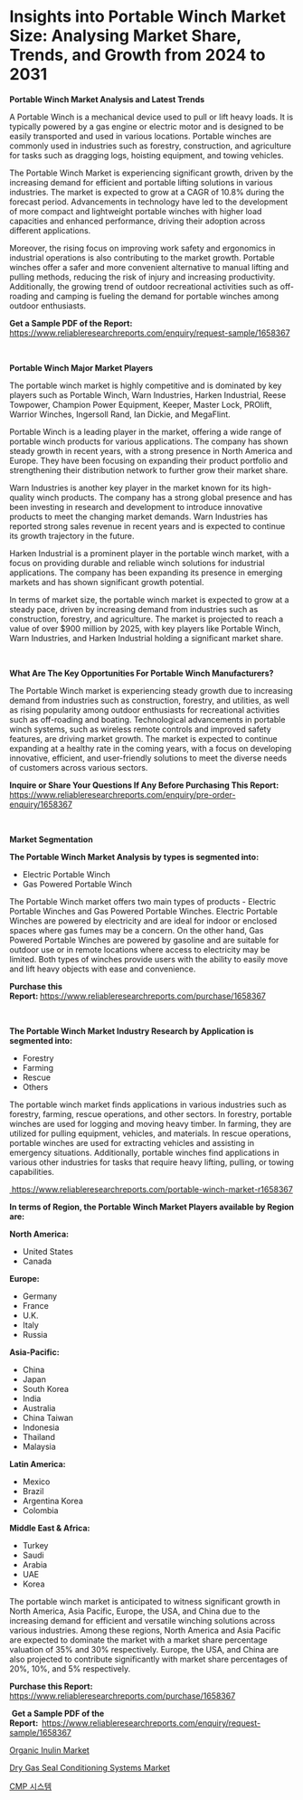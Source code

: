 <p><h1>Insights into Portable Winch Market Size: Analysing Market Share, Trends, and Growth from 2024 to 2031</h1></p><p><strong>Portable Winch Market Analysis and Latest Trends</strong></p>
<p><p>A Portable Winch is a mechanical device used to pull or lift heavy loads. It is typically powered by a gas engine or electric motor and is designed to be easily transported and used in various locations. Portable winches are commonly used in industries such as forestry, construction, and agriculture for tasks such as dragging logs, hoisting equipment, and towing vehicles.</p><p>The Portable Winch Market is experiencing significant growth, driven by the increasing demand for efficient and portable lifting solutions in various industries. The market is expected to grow at a CAGR of 10.8% during the forecast period. Advancements in technology have led to the development of more compact and lightweight portable winches with higher load capacities and enhanced performance, driving their adoption across different applications.</p><p>Moreover, the rising focus on improving work safety and ergonomics in industrial operations is also contributing to the market growth. Portable winches offer a safer and more convenient alternative to manual lifting and pulling methods, reducing the risk of injury and increasing productivity. Additionally, the growing trend of outdoor recreational activities such as off-roading and camping is fueling the demand for portable winches among outdoor enthusiasts.</p></p>
<p><strong>Get a Sample PDF of the Report:&nbsp;</strong> <a href="https://www.reliableresearchreports.com/enquiry/request-sample/1658367">https://www.reliableresearchreports.com/enquiry/request-sample/1658367</a></p>
<p>&nbsp;</p>
<p><strong>Portable Winch Major Market Players</strong></p>
<p><p>The portable winch market is highly competitive and is dominated by key players such as Portable Winch, Warn Industries, Harken Industrial, Reese Towpower, Champion Power Equipment, Keeper, Master Lock, PROlift, Warrior Winches, Ingersoll Rand, Ian Dickie, and MegaFlint.</p><p>Portable Winch is a leading player in the market, offering a wide range of portable winch products for various applications. The company has shown steady growth in recent years, with a strong presence in North America and Europe. They have been focusing on expanding their product portfolio and strengthening their distribution network to further grow their market share.</p><p>Warn Industries is another key player in the market known for its high-quality winch products. The company has a strong global presence and has been investing in research and development to introduce innovative products to meet the changing market demands. Warn Industries has reported strong sales revenue in recent years and is expected to continue its growth trajectory in the future.</p><p>Harken Industrial is a prominent player in the portable winch market, with a focus on providing durable and reliable winch solutions for industrial applications. The company has been expanding its presence in emerging markets and has shown significant growth potential.</p><p>In terms of market size, the portable winch market is expected to grow at a steady pace, driven by increasing demand from industries such as construction, forestry, and agriculture. The market is projected to reach a value of over $900 million by 2025, with key players like Portable Winch, Warn Industries, and Harken Industrial holding a significant market share.</p></p>
<p>&nbsp;</p>
<p><strong>What Are The Key Opportunities For Portable Winch Manufacturers?</strong></p>
<p><p>The Portable Winch market is experiencing steady growth due to increasing demand from industries such as construction, forestry, and utilities, as well as rising popularity among outdoor enthusiasts for recreational activities such as off-roading and boating. Technological advancements in portable winch systems, such as wireless remote controls and improved safety features, are driving market growth. The market is expected to continue expanding at a healthy rate in the coming years, with a focus on developing innovative, efficient, and user-friendly solutions to meet the diverse needs of customers across various sectors.</p></p>
<p><strong>Inquire or Share Your Questions If Any Before Purchasing This Report:</strong> <a href="https://www.reliableresearchreports.com/enquiry/pre-order-enquiry/1658367">https://www.reliableresearchreports.com/enquiry/pre-order-enquiry/1658367</a></p>
<p>&nbsp;</p>
<p><strong>Market Segmentation</strong></p>
<p><strong>The Portable Winch Market Analysis by types is segmented into:</strong></p>
<p><ul><li>Electric Portable Winch</li><li>Gas Powered Portable Winch</li></ul></p>
<p><p>The Portable Winch market offers two main types of products - Electric Portable Winches and Gas Powered Portable Winches. Electric Portable Winches are powered by electricity and are ideal for indoor or enclosed spaces where gas fumes may be a concern. On the other hand, Gas Powered Portable Winches are powered by gasoline and are suitable for outdoor use or in remote locations where access to electricity may be limited. Both types of winches provide users with the ability to easily move and lift heavy objects with ease and convenience.</p></p>
<p><strong>Purchase this Report:&nbsp;</strong><a href="https://www.reliableresearchreports.com/purchase/1658367">https://www.reliableresearchreports.com/purchase/1658367</a></p>
<p>&nbsp;</p>
<p><strong>The Portable Winch Market Industry Research by Application is segmented into:</strong></p>
<p><ul><li>Forestry</li><li>Farming</li><li>Rescue</li><li>Others</li></ul></p>
<p><p>The portable winch market finds applications in various industries such as forestry, farming, rescue operations, and other sectors. In forestry, portable winches are used for logging and moving heavy timber. In farming, they are utilized for pulling equipment, vehicles, and materials. In rescue operations, portable winches are used for extracting vehicles and assisting in emergency situations. Additionally, portable winches find applications in various other industries for tasks that require heavy lifting, pulling, or towing capabilities.</p></p>
<p><a href="https://www.reliableresearchreports.com/portable-winch-market-r1658367">&nbsp;https://www.reliableresearchreports.com/portable-winch-market-r1658367</a></p>
<p><strong>In terms of Region, the Portable Winch Market Players available by Region are:</strong></p>
<p>
    <p> <strong> North America: </strong>
        <ul>
            <li>United States</li>
            <li>Canada</li>
        </ul>
        </p> 
    <p> <strong> Europe: </strong>
        <ul>
            <li>Germany</li>
            <li>France</li>
            <li>U.K.</li>
            <li>Italy</li>
            <li>Russia</li>
        </ul>
        </p> 
    <p> <strong> Asia-Pacific: </strong>
        <ul>
            <li>China</li>
            <li>Japan</li>
            <li>South Korea</li>
            <li>India</li>
            <li>Australia</li>
            <li>China Taiwan</li>
            <li>Indonesia</li>
            <li>Thailand</li>
            <li>Malaysia</li>
        </ul>
        </p> 
    <p> <strong> Latin America: </strong>
        <ul>
            <li>Mexico</li>
            <li>Brazil</li>
            <li>Argentina Korea</li>
            <li>Colombia</li>
        </ul>
        </p> 
    <p> <strong> Middle East & Africa: </strong>
        <ul>
            <li>Turkey</li>
            <li>Saudi</li>
            <li>Arabia</li>
            <li>UAE</li>
            <li>Korea</li>
        </ul>
    </p>
    </p>
<p><p>The portable winch market is anticipated to witness significant growth in North America, Asia Pacific, Europe, the USA, and China due to the increasing demand for efficient and versatile winching solutions across various industries. Among these regions, North America and Asia Pacific are expected to dominate the market with a market share percentage valuation of 35% and 30% respectively. Europe, the USA, and China are also projected to contribute significantly with market share percentages of 20%, 10%, and 5% respectively.</p></p>
<p><strong>Purchase this Report: </strong><a href="https://www.reliableresearchreports.com/purchase/1658367">https://www.reliableresearchreports.com/purchase/1658367</a></p>
<p>&nbsp;<strong>Get a Sample PDF of the Report:&nbsp;&nbsp;</strong><a href="https://www.reliableresearchreports.com/enquiry/request-sample/1658367">https://www.reliableresearchreports.com/enquiry/request-sample/1658367</a></p>
<p><strong></strong></p>
<p><p><a href="https://github.com/ChiragRp1/Market-Research-Report-List-5/blob/main/organic-inulin-market.md">Organic Inulin Market</a></p><p><a href="https://view.publitas.com/reportprime-1/dry-gas-seal-conditioning-systems-market-a-global-and-regional-analysis-focus-on-region-country-level-analysis-and-competitive-landscape/">Dry Gas Seal Conditioning Systems Market</a></p><p><a href="https://github.com/durgin521/Market-Research-Report-List-2/blob/main/3815564164467.md">CMP 시스템</a></p></p>